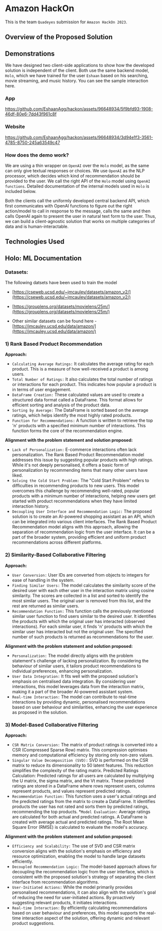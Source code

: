 # Amazon HackOn

This is the team `Quadeyes` submission for `Amazon HackOn 2023`.

## Overview of the Proposed Solution

## Demonstrations

We have designed two client-side applications to show how the developed solution is independent of the client. Both use the same backend model, `Holo`, which we have trained for the user `Eshaan` based on his searching, movie streaming, and music history. You can see the sample interaction here.

### App

https://github.com/EshaanAgg/hackon/assets/96648934/5f9bfd93-1908-46df-80e6-7dd43f961c8f

### Website

https://github.com/EshaanAgg/hackon/assets/96648934/3d94e1f3-3561-4785-8750-245a63549c47

### How does the demo work?

We are using a thin wrapper on `OpenAI` over the `Holo` model, as the same can only give textual responses or choices. We use `OpenAI` as the NLP processor, which decides which kind of recommendation should be provided to the user. We call the right API of the `Holo` model using `OpenAI functions`. Detailed documentation of the internal models used in `Holo` is included below.

Both the clients call the uniformly developed central backend API, which first communicates with OpenAI functions to figure out the right action/model to call in response to the message, calls the same and then calls OpenAI again to present the user in natural text form to the user. Thus, we can build a client-agnostic solution that works on multiple categories of data and is human-interactable.

## Technologies Used

## Holo: ML Documentation

### Datasets:

The following datsets have been used to train the model

* [https://cseweb.ucsd.edu/~jmcauley/datasets/amazon_v2/](https://cseweb.ucsd.edu/~jmcauley/datasets/amazon_v2/)
* [https://grouplens.org/datasets/movielens/25m/](https://grouplens.org/datasets/movielens/25m/)

* Other similar datasets can be found here - [https://jmcauley.ucsd.edu/data/amazon/](https://jmcauley.ucsd.edu/data/amazon/)

### 1) Rank Based Product Recommendation

**Approach:**
* `Calculating Average Ratings:` It calculates the average rating for each product. This is a measure of how well-received a product is among users.
* `Total Number of Ratings:` It also calculates the total number of ratings or interactions for each product. This indicates how popular a product is in terms of user engagement.
* `DataFrame Creation:` These calculated values are used to create a structured data format called a DataFrame. This format allows for efficient sorting and analysis of the product data.
* `Sorting by Average:` The DataFrame is sorted based on the average ratings, which helps identify the most highly rated products.
* `Function for Recommendations:` A function is written to retrieve the top 'n' products with a specified minimum number of interactions. This function forms the core of the recommendation engine.

**Alignment with the problem statement and solution proposed:**
* `Lack of Personalization:` E-commerce interactions often lack personalization. The Rank Based Product Recommendation model addresses this issue by suggesting popular products with high ratings. While it's not deeply personalised, it offers a basic form of personalization by recommending items that many other users have liked.
* `Solving the Cold Start Problem:` The "Cold Start Problem" refers to difficulties in recommending products to new users. This model overcomes this challenge by recommending well-rated, popular products with a minimum number of interactions, helping new users get started with product recommendations when they have limited interaction history.
* `Decoupling User Interface and Recommendation Logic:` The proposed solution is to create an AI-powered shopping assistant as an API, which can be integrated into various client interfaces. The Rank Based Product Recommendation model aligns with this approach, allowing the separation of recommendation logic from the user interface. It can be a part of the broader system, providing efficient and uniform product recommendations across different platforms.

### 2) Similarity-Based Collaborative Filtering

**Approach:**
* `User Conversion:` User IDs are converted from objects to integers for ease of handling in the system.
* `Finding Similar Users:` The model calculates the similarity score of the desired user with each other user in the interaction matrix using cosine similarity. The scores are collected in a list and sorted to identify the most similar users. The original user is removed from this list, and the rest are returned as similar users.
* `Recommendation Function:` This function calls the previously mentioned similar user function to find users similar to the desired user. It identifies the products with which the original user has interacted (observed interactions). For each similar user, it finds 'n' products with which the similar user has interacted but not the original user. The specified number of such products is returned as recommendations for the user.

**Alignment with the problem statement and solution proposed:**
* `Personalization:` The model directly aligns with the problem statement's challenge of lacking personalization. By considering the behaviour of similar users, it tailors product recommendations to individual preferences, enhancing personalization.
* `User Data Integration:` It fits well with the proposed solution's emphasis on centralised data integration. By considering user interactions, this model leverages data from the interaction matrix, making it a part of the broader AI-powered assistant system.
* `Real-time Interaction:` The model can contribute to real-time interactions by providing dynamic, personalised recommendations based on user behaviour and similarities, enhancing the user experience as proposed in the solution.

### 3) Model-Based Collaborative Filtering

**Approach:**
* `CSR Matrix Conversion:` The matrix of product ratings is converted into a CSR (Compressed Sparse Row) matrix. This compression optimises memory and computational efficiency by storing only non-zero values.
* `Singular Value Decomposition (SVD):` SVD is performed on the CSR matrix to reduce its dimensionality to 50 latent features. This reduction simplifies the complexity of the rating matrix.
Predicted Ratings Calculation: Predicted ratings for all users are calculated by multiplying the U matrix, the sigma matrix, and the Vt matrix. These predicted ratings are stored in a DataFrame where rows represent users, columns represent products, and values represent predicted ratings.
* `Recommendation Function:` This function uses a user's actual ratings and the predicted ratings from the matrix to create a DataFrame.
It identifies products the user has not rated and sorts them by predicted ratings, recommending the top products.
*`Model Evaluation:` Average ratings are calculated for both actual and predicted ratings. A DataFrame is created with average actual and predicted ratings. The Root Mean Square Error (RMSE) is calculated to evaluate the model's accuracy.

**Alignment with the problem statement and solution proposed:**
* `Efficiency and Scalability:` The use of SVD and CSR matrix conversion aligns with the solution's emphasis on efficiency and resource optimization, enabling the model to handle large datasets efficiently.
* `Decoupled Recommendation Logic:` The model-based approach allows for decoupling the recommendation logic from the user interface, which is consistent with the proposed solution's strategy of separating the client interface from recommendation algorithms.
* `User-Initiated Actions:` While the model primarily provides personalised recommendations, it can also align with the solution's goal of reducing the need for user-initiated actions. By proactively suggesting relevant products, it initiates interactions.
* `Real-time Interaction:` By efficiently calculating recommendations based on user behaviour and preferences, this model supports the real-time interaction aspect of the solution, offering dynamic and relevant product suggestions.

